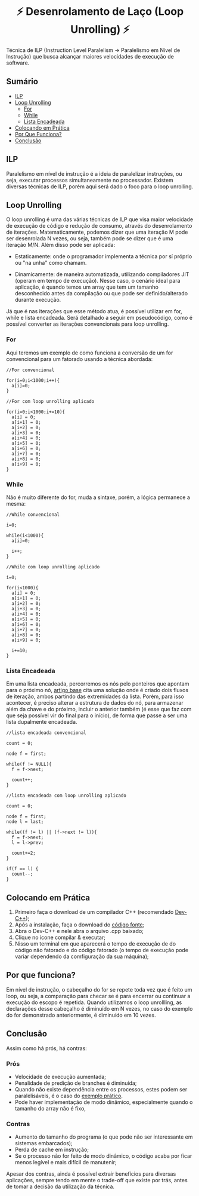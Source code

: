 <h1 align="center">⚡ Desenrolamento de Laço (Loop Unrolling) ⚡</h1>

Técnica de ILP (Instruction Level Paralelism -> Paralelismo em Nível de Instrução) que busca alcançar maiores velocidades de execução de software.

## Sumário
  * [ILP](#ilp)
  * [Loop Unrolling](#loop-unrolling)
    * [For](#for)
    * [While](#while)
    * [Lista Encadeada](#lista-encadeada)
  * [Colocando em Prática](#colocando-em-prática)
  * [Por Que Funciona?](#por-que-funciona)
  * [Conclusão](#conclusão)

## ILP

Paralelismo em nível de instrução é a ideia de paralelizar instruções, ou seja, executar processos simultaneamente no processador. Existem diversas técnicas de ILP, porém aqui será dado o foco para o loop unrolling.

## Loop Unrolling

O loop unrolling é uma das várias técnicas de ILP que visa maior velocidade de execução de código e redução de consumo, através do desenrolamento de iterações. Matematicamente, podemos dizer que uma iteração M pode ser desenrolada N vezes, ou seja, também pode se dizer que é uma iteração M/N. Além disso pode ser aplicada:
  * Estaticamente: onde o programador implementa a técnica por sí próprio ou "na unha" como chamam.

  * Dinamicamente: de maneira automatizada, utilizando compiladores JIT (operam em tempo de execução). Nesse caso, o cenário ideal para aplicação, é quando temos um array que tem um tamanho desconhecido antes da compilação ou que pode ser definido/alterado durante execução.

Já que é nas iterações que esse método atua, é possível utilizar em for, while e lista encadeada. Será detalhado a seguir em pseudocódigo, como é possível converter as iterações convencionais para loop unrolling.

### For

Aqui teremos um exemplo de como funciona a conversão de um for convencional para um fatorado usando a técnica abordada:

```
//For convencional

for(i=0;i<1000;i++){
  a[i]=0;
}
```

```
//For com loop unrolling aplicado

for(i=0;i<1000;i+=10){
  a[i] = 0;
  a[i+1] = 0;
  a[i+2] = 0;
  a[i+3] = 0;
  a[i+4] = 0;
  a[i+5] = 0;
  a[i+6] = 0;
  a[i+7] = 0;
  a[i+8] = 0;
  a[i+9] = 0;
}
```

### While

Não é muito diferente do for, muda a sintaxe, porém, a lógica permanece a mesma:

```
//While convencional

i=0;

while(i<1000){
  a[i]=0;

  i++;
}
```

```
//While com loop unrolling aplicado

i=0;

for(i<1000){
  a[i] = 0;
  a[i+1] = 0;
  a[i+2] = 0;
  a[i+3] = 0;
  a[i+4] = 0;
  a[i+5] = 0;
  a[i+6] = 0;
  a[i+7] = 0;
  a[i+8] = 0;
  a[i+9] = 0;

  i+=10;
}
```

### Lista Encadeada

Em uma lista encadeada, percorremos os nós pelo ponteiros que apontam para o próximo nó, [artigo base]() cita uma solução onde é criado dois fluxos de iteração, ambos partindo das extremidades da lista. Porém, para isso acontecer, é preciso alterar a estrutura de dados do nó, para armazenar além da chave e do próximo, incluir o anterior também (é esse que faz com que seja possível vir do final para o início), de forma que passe a ser uma lista dupalmente encadeada.

```
//lista encadeada convencional

count = 0;

node f = first;

while(f != NULL){
  f = f->next;

  count++;
}
```

```
//lista encadeada com loop unrolling aplicado

count = 0;

node f = first;
node l = last;

while((f != l) || (f->next != l)){
  f = f->next;
  l = l->prev;

  count+=2;
}

if(f == l) {
  count--;
}
```

## Colocando em Prática
  1. Primeiro faça o download de um compilador C++ (recomendado [Dev-C++](https://sourceforge.net/projects/orwelldevcpp/));
  2. Após a instalação, faça o download do [código fonte](https://github.com/Gabao-Farias/Desenrolamento-de-Laco/blob/master/teste.cpp);
  3. Abra o Dev-C++ e nele abra o arquivo .cpp baixado;
  4. Clique no ícone compilar & executar;
  5. Nisso um terminal em que aparecerá o tempo de execução de do código não fatorado e do código fatorado (o tempo de execução pode variar dependendo da comfiguração da sua máquina);

## Por que funciona?

Em nível de instrução, o cabeçalho do for se repete toda vez que é feito um loop, ou seja, a comparação para checar se é para encerrar ou continuar a execução do escopo é repetida. Quando utilizamos o loop unrollling, as declarações desse cabeçalho é diminuído em N vezes, no caso do exemplo do for demonstrado anteriormente, é diminuído em 10 vezes.

## Conclusão

Assim como há prós, há contras:

  ### Prós

  * Velocidade de execução aumentada;
  * Penalidade de predição de branches é diminuída;
  * Quando não existe dependência entre os processos, estes podem ser paralelisáveis, é o caso do [exemplo prático](#colocando-em-prática).
  * Pode haver implementação de modo dinâmico, especialmente quando o tamanho do array não é fixo, 

  ### Contras

  * Aumento do tamanho do programa (o que pode não ser interessante em sistemas embarcados);
  * Perda de cache em instrução;
  * Se o processo não for feito de modo dinâmico, o código acaba por ficar menos legível e mais difícil de manutenir;

Apesar dos contras, ainda é possível extrair benefícios para diversas aplicações, sempre tendo em mente o trade-off que existe por trás, antes de tomar a decisão da utilização da técnica.
